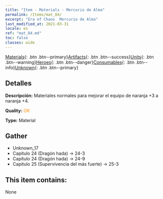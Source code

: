 ```yaml
---
title: "Item - Materials - Mercurio de Alma"
permalink: /Items/mat_84/
excerpt: "Era of Chaos  Mercurio de Alma"
last_modified_at: 2021-03-31
locale: es
ref: "mat_84.md"
toc: false
classes: wide
---
```

 [Materials](/es/Items/){: .btn .btn--primary}[Artifacts](/es/Items/Artifacts/){: .btn .btn--success}[Units](/es/Items/Units/){: .btn .btn--warning}[Heroes](/es/Items/Heroes/){: .btn .btn--danger}[Consumables](/es/Items/Consumables/){: .btn .btn--info}[Unknown](/es/Items/Unknown/){: .btn .btn--primary}

## Detalles
 **Descripción:** Materiales normales para mejorar el equipo de naranja +3 a naranja +4.

 **Quality:** <span style="color: #FF8C00">OK</span>

 **Type:** Material

## Gather

*    Unknown_17 
*    Capítulo 24 (Dragón hada) -> 24-3 
*    Capítulo 24 (Dragón hada) -> 24-9 
*    Capítulo 25 (Supervivencia del más fuerte) -> 25-3 

## This item contains:

  None

